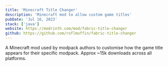 ```yaml
---
title: 'Minecraft Title Changer'
description: 'Minecraft mod to allow custom game titles'
pubDate: 'Jul 16, 2023'
stack: ['java']
website: https://modrinth.com/mod/fabric-title-changer
github: https://github.com/roflmuffin/fabric-title-changer
---
```


A Minecraft mod used by modpack authors to customise how the game title appears for their specific modpack. Approx ~15k downloads across all platforms.
